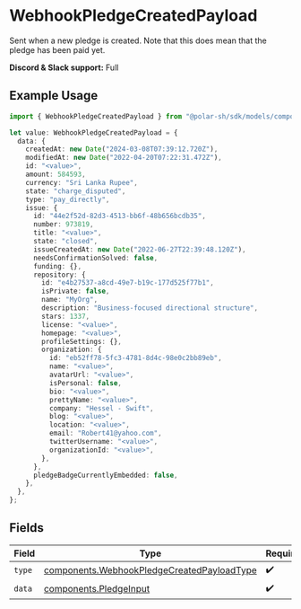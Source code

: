 # WebhookPledgeCreatedPayload

Sent when a new pledge is created. Note that this does mean that the pledge has been paid yet.

**Discord & Slack support:** Full

## Example Usage

```typescript
import { WebhookPledgeCreatedPayload } from "@polar-sh/sdk/models/components";

let value: WebhookPledgeCreatedPayload = {
  data: {
    createdAt: new Date("2024-03-08T07:39:12.720Z"),
    modifiedAt: new Date("2022-04-20T07:22:31.472Z"),
    id: "<value>",
    amount: 584593,
    currency: "Sri Lanka Rupee",
    state: "charge_disputed",
    type: "pay_directly",
    issue: {
      id: "44e2f52d-82d3-4513-bb6f-48b656bcdb35",
      number: 973819,
      title: "<value>",
      state: "closed",
      issueCreatedAt: new Date("2022-06-27T22:39:48.120Z"),
      needsConfirmationSolved: false,
      funding: {},
      repository: {
        id: "e4b27537-a8cd-49e7-b19c-177d525f77b1",
        isPrivate: false,
        name: "MyOrg",
        description: "Business-focused directional structure",
        stars: 1337,
        license: "<value>",
        homepage: "<value>",
        profileSettings: {},
        organization: {
          id: "eb52ff78-5fc3-4781-8d4c-98e0c2bb89eb",
          name: "<value>",
          avatarUrl: "<value>",
          isPersonal: false,
          bio: "<value>",
          prettyName: "<value>",
          company: "Hessel - Swift",
          blog: "<value>",
          location: "<value>",
          email: "Robert41@yahoo.com",
          twitterUsername: "<value>",
          organizationId: "<value>",
        },
      },
      pledgeBadgeCurrentlyEmbedded: false,
    },
  },
};
```

## Fields

| Field                                                                                                    | Type                                                                                                     | Required                                                                                                 | Description                                                                                              |
| -------------------------------------------------------------------------------------------------------- | -------------------------------------------------------------------------------------------------------- | -------------------------------------------------------------------------------------------------------- | -------------------------------------------------------------------------------------------------------- |
| `type`                                                                                                   | [components.WebhookPledgeCreatedPayloadType](../../models/components/webhookpledgecreatedpayloadtype.md) | :heavy_check_mark:                                                                                       | N/A                                                                                                      |
| `data`                                                                                                   | [components.PledgeInput](../../models/components/pledgeinput.md)                                         | :heavy_check_mark:                                                                                       | N/A                                                                                                      |